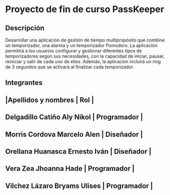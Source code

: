# Proyecto de fin de curso PassKeeper
## Descripción
Desarrollar una aplicación de gestión de tiempo multipropósito que combine un temporizador, una alarma y un temporizador Pomodoro. La aplicación permitirá a los usuarios configurar y gestionar diferentes tipos de temporizadores según sus necesidades, con la capacidad de iniciar, pausar, reiniciar y salir de cada uno de ellos. Además, la aplicación incluirá un ring de 3 segundos que se activará al finalizar cada temporizador.
## Integrantes
|Apellidos y nombres           | Rol         |
----------------------------------------------
Delgadillo Catiño Aly Nikol    | Programador | 
----------------------------------------------
Morris Cordova Marcelo Alen    | Diseñador   |
----------------------------------------------
Orellana Huanasca Ernesto Iván | Diseñador   |
----------------------------------------------
Vera Zea Jhoanna Hade          | Programador |
----------------------------------------------
Vilchez Lázaro Bryams Ulises   | Programador |
----------------------------------------------
